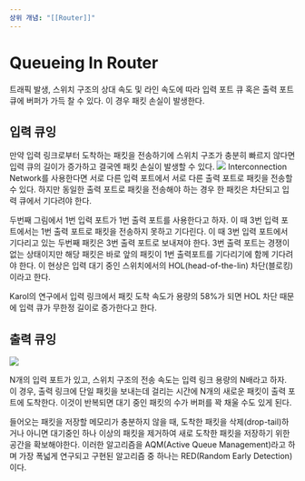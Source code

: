 ```yaml
---
상위 개념: "[[Router]]"
---
```

# Queueing In Router
트래픽 발생, 스위치 구조의 상대 속도 및 라인 속도에 따라 입력 포트 큐 혹은 출력 포트 큐에 버퍼가 가득 찰 수 있다. 이 경우 패킷 손실이 발생한다.

## 입력 큐잉
만약 입력 링크로부터 도착하는 패킷을 전송하기에 스위치 구조가 충분히 빠르지 않다면 입력 큐의 길이가 증가하고 결국엔 패킷 손실이 발생할 수 있다.
![](https://i.imgur.com/79Eqsv6.png)
Interconnection Network를 사용한다면 서로 다른 입력 포트에서 서로 다른 출력 포트로 패킷을 전송할 수 있다. 하지만 동일한 출력 포트로 패킷을 전송해야 하는 경우 한 패킷은 차단되고 입력 큐에서 기다려야 한다.

두번째 그림에서 1번 입력 포트가 1번 출력 포트를 사용한다고 하자. 이 때 3번 입력 포트에서는 1번 출력 포트로 패킷을 전송하지 못하고 기다린다. 이 때 3번 입력 포트에서 기다리고 있는 두번째 패킷은 3번 출력 포트로 보내져야 한다. 3번 출력 포트는 경쟁이 없는 상태이지만 해당 패킷은 바로 앞의 패킷이 1번 출력포트를 기다리기에 함께 기다려야 한다. 이 현상은 입력 대기 중인 스위치에서의 HOL(head-of-the-lin) 차단(블로킹)이라고 한다.

Karol의 연구에서 입력 링크에서 패킷 도착 속도가 용량의 58%가 되면 HOL 차단 때문에 입력 큐가 무한정 길이로 증가한다고 한다.

## 출력 큐잉
![](https://i.imgur.com/PsWgCq6.png)

N개의 입력 포트가 있고, 스위치 구조의 전송 속도는 입력 링크 용량의 N배라고 하자. 이 경우, 출력 링크에 단일 패킷을 보내는데 걸리는 시간에 N개의 새로운 패킷이 출력 포트에 도착한다. 이것이 반복되면 대기 중인 패킷의 수가 버퍼를 꽉 채울 수도 있게 된다.

들어오는 패킷을 저장할 메모리가 충분하지 않을 때, 도착한 패킷을 삭제(drop-tail)하거나 아니면 대기중인 하나 이상의 패킷을 제거하여 새로 도착한 패킷을 저장하기 위한 공간을 확보해야한다. 이러한 알고리즘을 AQM(Active Queue Management)라고 하며 가장 폭넓게 연구되고 구현된 알고리즘 중 하나는 RED(Random Early Detection)이다.
